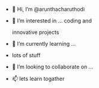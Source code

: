 - 👋 Hi, I’m @arunthacharuthodi
- 👀 I’m interested in ...
     coding and 
     
     innovative projects
- 🌱 I’m currently learning ...
-   lots of stuff
- 💞️ I’m looking to collaborate on ...
- 📫 lets learn togather

<!---
arunthacharuthodi/arunthacharuthodi is a ✨ special ✨ repository because its `README.md` (this file) appears on your GitHub profile.
You can click the Preview link to take a look at your changes.
--->
